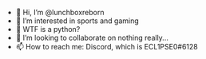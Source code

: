 - 👋 Hi, I’m @lunchboxreborn
- 👀 I’m interested in sports and gaming
- 🌱 WTF is a python?
- 💞️ I’m looking to collaborate on nothing really...
- 📫 How to reach me: Discord, which is ECL1PSE0#6128

<!---
fullmetalcobra/fullmetalcobra is a ✨ special ✨ repository because its `README.md` (this file) appears on your GitHub profile.
You can click the Preview link to take a look at your changes.
--->
